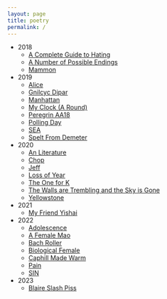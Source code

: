 ```yaml
---
layout: page
title: poetry
permalink: /
---
```


- 2018
  - [A Complete Guide to Hating](/poetry/2018/A_Complete_Guide_to_Hating)
  - [A Number of Possible Endings](/poetry/2018/A_Number_of_Possible_Endings)
  - [Mammon](/poetry/2018/Mammon)
- 2019
  - [Alice](/poetry/2019/Alice)
  - [Gnilcyc Dipar](/poetry/2019/Gnilcyc_Dipar)
  - [Manhattan](/poetry/2019/Manhattan)
  - [My Clock (A Round)](/poetry/2019/My_Clock_(A_Round))
  - [Peregrin AA18](/poetry/2019/Peregrin_AA18)
  - [Polling Day](/poetry/2019/Polling_Day)
  - [SEA](/poetry/2019/SEA)
  - [Spelt From Demeter](/poetry/2019/Spelt_From_Demeter)
- 2020
  - [An Literature](/poetry/2020/An_Literature)
  - [Chop](/poetry/2020/Chop)
  - [Jeff](/poetry/2020/Jeff)
  - [Loss of Year](/poetry/2020/Loss_of_Year)
  - [The One for K](/poetry/2020/The_One_for_K)
  - [The Walls are Trembling and the Sky is Gone](/poetry/2020/The_Walls_are_Trembling_and_the_Sky_is_Gone)
  - [Yellowstone](/poetry/2020/Yellowstone)
- 2021
  - [My Friend Yishai](/poetry/2021/My_Friend_Yishai)
- 2022
  - [Adolescence](/poetry/2022/Adolescence)
  - [A Female Mao](/poetry/2022/A_Female_Mao)
  - [Bach Roller](/poetry/2022/Bach_Roller)
  - [Biological Female](/poetry/2022/Biological_Female)
  - [Caphill Made Warm](/poetry/2022/Caphill_Made_Warm)
  - [Pain](/poetry/2022/Pain)
  - [SIN](/poetry/2022/SIN)
- 2023
  - [Blaire Slash Piss](/poetry/2023/Blaire_Slash_Piss)


